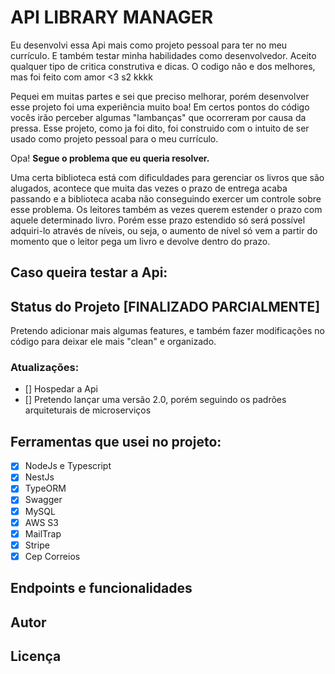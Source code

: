 # API LIBRARY MANAGER

Eu desenvolvi essa Api mais como projeto pessoal para ter no meu currículo. E também testar minha habilidades como desenvolvedor. Aceito qualquer tipo de critica construtiva e dicas. O codigo não e dos melhores, mas foi feito com amor <3 s2 kkkk

Pequei em muitas partes e sei que preciso melhorar, porém desenvolver esse projeto foi uma experiência muito boa! Em certos pontos do código vocês irão perceber algumas "lambanças" que ocorreram por causa da pressa. Esse projeto, como ja foi dito, foi construido com o intuito de ser usado como projeto pessoal para o meu currículo.

Opa! **Segue o problema que eu queria resolver.**

Uma certa biblioteca está com dificuldades para gerenciar os livros que são alugados, acontece que muita das vezes o prazo de entrega acaba passando e a biblioteca acaba não conseguindo exercer um controle sobre esse problema. Os leitores também as vezes querem estender o prazo com aquele determinado livro. Porém esse prazo estendido só será possível adquiri-lo através de níveis, ou seja, o aumento de nível só vem a partir do momento que o leitor pega um livro e devolve dentro do prazo.

## Caso queira testar a Api:



## Status do Projeto [FINALIZADO PARCIALMENTE]

Pretendo adicionar mais algumas features, e também fazer modificações no código para deixar ele mais "clean" e organizado.

### Atualizações:
  - [] Hospedar a Api
  - [] Pretendo lançar uma versão 2.0, porém seguindo os padrões arquiteturais de microserviços

## Ferramentas que usei no projeto:

- [x] NodeJs e Typescript
- [x] NestJs
- [x] TypeORM
- [x] Swagger
- [x] MySQL
- [x] AWS S3
- [x] MailTrap
- [x] Stripe
- [x] Cep Correios

## Endpoints e funcionalidades

## Autor

## Licença